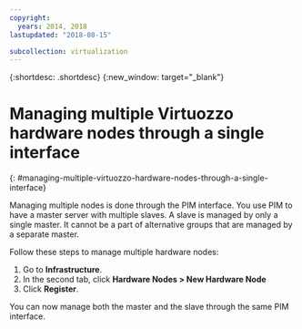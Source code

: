 ```yaml
---
copyright:
  years: 2014, 2018
lastupdated: "2018-08-15"

subcollection: virtualization
---
```

{:shortdesc: .shortdesc}
{:new_window: target="_blank"}

# Managing multiple Virtuozzo hardware nodes through a single interface
{: #managing-multiple-virtuozzo-hardware-nodes-through-a-single-interface}

Managing multiple nodes is done through the PIM interface. You use PIM to have a master server with multiple slaves. A slave is managed by only a single master. It cannot be a part of alternative groups that are managed by a separate master.

Follow these steps to manage multiple hardware nodes:

1. Go to **Infrastructure**.
2. In the second tab, click **Hardware Nodes > New Hardware Node**
3. Click **Register**.

You can now manage both the master and the slave through the same PIM interface.
